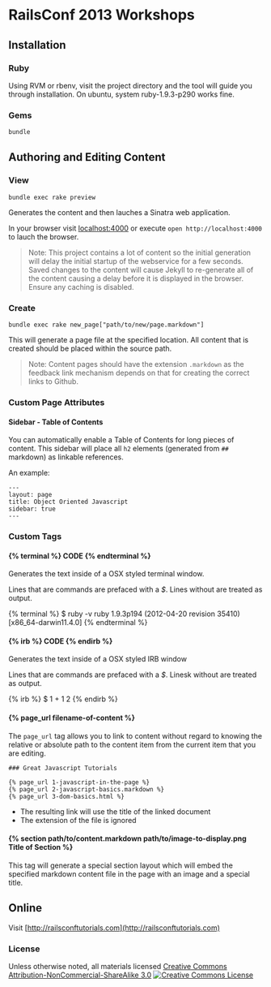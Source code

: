 # RailsConf 2013 Workshops

## Installation

### Ruby

Using RVM or rbenv, visit the project directory and the tool will guide you through installation. On ubuntu, system ruby-1.9.3-p290 works fine.

### Gems

```bash
bundle
```

## Authoring and Editing Content

### View

```
bundle exec rake preview
```

Generates the content and then lauches a Sinatra web application. 


In your browser visit [localhost:4000](http://localhost:4000) or execute `open http://localhost:4000` to lauch the browser.

> Note: This project contains a lot of content so the initial generation will delay the initial startup of the webservice for a few seconds. Saved changes to the content will cause Jekyll to re-generate all of the content causing a delay before it is displayed in the browser. Ensure any caching is disabled.


### Create

```
bundle exec rake new_page["path/to/new/page.markdown"]
```

This will generate a page file at the specified location. All content that is created should be placed within the source path.

> Note: Content pages should have the extension `.markdown` as the feedback link mechanism depends on that for creating the correct links to Github.

### Custom Page Attributes

#### Sidebar - Table of Contents 

You can automatically enable a Table of Contents for long pieces of content. This sidebar will place all `h2` elements (generated from `##` markdown) as linkable references.

An example:

```
---
layout: page
title: Object Oriented Javascript
sidebar: true
---
```

### Custom Tags

#### {% terminal %} CODE {% endterminal %}

Generates the text inside of a OSX styled terminal window.

Lines that are commands are prefaced with a *$*. Lines without are treated as output.

{% terminal %}
$ ruby -v
ruby 1.9.3p194 (2012-04-20 revision 35410) [x86_64-darwin11.4.0]
{% endterminal %}

#### {% irb %} CODE {% endirb %}

Generates the text inside of a OSX styled IRB window

Lines that are commands are prefaced with a *$*. Linesk without are treated as output.

{% irb %}
$ 1 + 1
2
{% endirb %}

#### {% page_url filename-of-content %}

The `page_url` tag allows you to link to content without regard to knowing the relative or absolute path to the content item from the current item that you are editing.

```
### Great Javascript Tutorials

{% page_url 1-javascript-in-the-page %}
{% page_url 2-javascript-basics.markdown %}
{% page_url 3-dom-basics.html %}
```

* The resulting link will use the title of the linked document
* The extension of the file is ignored


#### {% section path/to/content.markdown path/to/image-to-display.png Title of Section %}

This tag will generate a special section layout which will embed the specified markdown content file in the page with an image and a special title.

## Online

Visit [http://railsconftutorials.com](http://railsconftutorials.com)

### License

<p>Unless otherwise noted, all materials licensed <a rel="license" href="http://creativecommons.org/licenses/by-nc-sa/3.0/">Creative Commons Attribution-NonCommercial-ShareAlike 3.0</a>&nbsp;<a rel="license" href="http://creativecommons.org/licenses/by-nc-sa/3.0/"><img alt="Creative Commons License" style="border-width:0" src="http://i.creativecommons.org/l/by-nc-sa/3.0/80x15.png" /></a></p>

